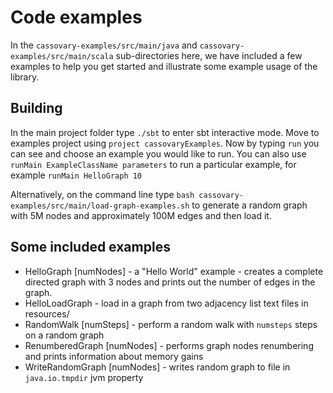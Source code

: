 # Code examples

In the `cassovary-examples/src/main/java` and `cassovary-examples/src/main/scala` sub-directories here,
we have included a few examples to help you get started and illustrate some example usage of the
library.

## Building
In the main project folder type `./sbt` to enter sbt interactive mode. Move to examples project using
`project cassovaryExamples`. Now by typing `run` you can see and choose an example you would like to run.
You can also use `runMain ExampleClassName parameters` to run a particular example,
for example `runMain HelloGraph 10`

Alternatively, on the command line type ```bash cassovary-examples/src/main/load-graph-examples.sh``` to
generate a random graph with 5M nodes and approximately 100M edges and then load it.

## Some included examples
* HelloGraph [numNodes] - a "Hello World" example - creates a complete directed graph with 3 nodes and prints out the number of
edges in the graph.
* HelloLoadGraph - load in a graph from two adjacency list text files in resources/
* RandomWalk [numSteps] - perform a random walk with `numsteps` steps on a random graph
* RenumberedGraph [numNodes] - performs graph nodes renumbering and prints information about memory gains
* WriteRandomGraph [numNodes] - writes random graph to file in `java.io.tmpdir` jvm property

